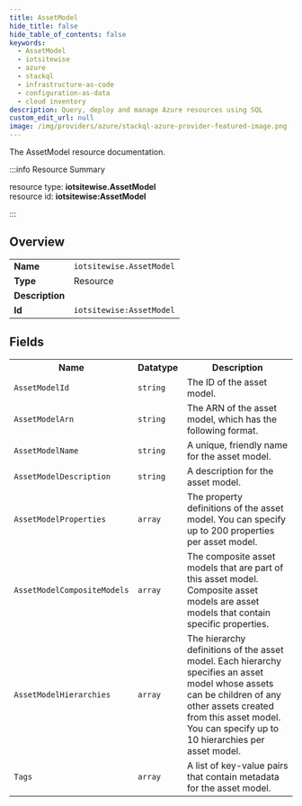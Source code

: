 ```yaml
---
title: AssetModel
hide_title: false
hide_table_of_contents: false
keywords:
  - AssetModel
  - iotsitewise
  - azure
  - stackql
  - infrastructure-as-code
  - configuration-as-data
  - cloud inventory
description: Query, deploy and manage Azure resources using SQL
custom_edit_url: null
image: /img/providers/azure/stackql-azure-provider-featured-image.png
---
```

The AssetModel resource documentation.

:::info Resource Summary

<div class="row">
<div class="providerDocColumn">
<span>resource type:&nbsp;<b>iotsitewise.AssetModel</b></span><br />
<span>resource id:&nbsp;<b>iotsitewise:AssetModel</b></span><br />
</div>
</div>

:::

## Overview
<table><tbody>
<tr><td><b>Name</b></td><td><code>iotsitewise.AssetModel</code></td></tr>
<tr><td><b>Type</b></td><td>Resource</td></tr>
<tr><td><b>Description</b></td><td></td></tr>
<tr><td><b>Id</b></td><td><code>iotsitewise:AssetModel</code></td></tr>
</tbody></table>

## Fields
<table><tbody>
<tr><th>Name</th><th>Datatype</th><th>Description</th></tr>
<tr><td><code>AssetModelId</code></td><td><code>string</code></td><td>The ID of the asset model.</td></tr><tr><td><code>AssetModelArn</code></td><td><code>string</code></td><td>The ARN of the asset model, which has the following format.</td></tr><tr><td><code>AssetModelName</code></td><td><code>string</code></td><td>A unique, friendly name for the asset model.</td></tr><tr><td><code>AssetModelDescription</code></td><td><code>string</code></td><td>A description for the asset model.</td></tr><tr><td><code>AssetModelProperties</code></td><td><code>array</code></td><td>The property definitions of the asset model. You can specify up to 200 properties per asset model.</td></tr><tr><td><code>AssetModelCompositeModels</code></td><td><code>array</code></td><td>The composite asset models that are part of this asset model. Composite asset models are asset models that contain specific properties.</td></tr><tr><td><code>AssetModelHierarchies</code></td><td><code>array</code></td><td>The hierarchy definitions of the asset model. Each hierarchy specifies an asset model whose assets can be children of any other assets created from this asset model. You can specify up to 10 hierarchies per asset model.</td></tr><tr><td><code>Tags</code></td><td><code>array</code></td><td>A list of key-value pairs that contain metadata for the asset model.</td></tr>
</tbody></table>